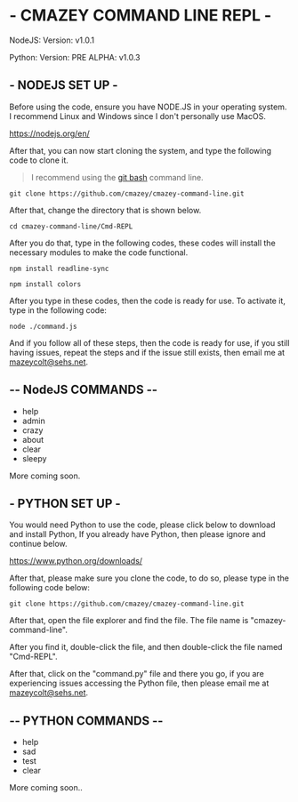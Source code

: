 # - CMAZEY COMMAND LINE REPL -
NodeJS: Version: v1.0.1

Python: Version: PRE ALPHA: v1.0.3
## - NODEJS SET UP -
Before using the code, ensure you have NODE.JS in your operating system. I recommend Linux and Windows since I don't personally use MacOS.

https://nodejs.org/en/

After that, you can now start cloning the system, and type the following code to clone it.
> I recommend using the [git bash](https://git-scm.com/) command line.
```
git clone https://github.com/cmazey/cmazey-command-line.git
```

After that, change the directory that is shown below.
```
cd cmazey-command-line/Cmd-REPL
```

After you do that, type in the following codes, these codes will install the necessary modules to make the code functional.
```
npm install readline-sync
```
```
npm install colors
```
After you type in these codes, then the code is ready for use. To activate it, type in the following code:
```
node ./command.js
```
And if you follow all of these steps, then the code is ready for use, if you still having issues, repeat the steps and if the issue still exists, then email me at mazeycolt@sehs.net.


## -- NodeJS COMMANDS --

- help
- admin
- crazy
- about
- clear
- sleepy

More coming soon.

## - PYTHON SET UP -

You would need Python to use the code, please click below to download and install Python, If you already have Python, then please ignore and continue below.

https://www.python.org/downloads/

After that, please make sure you clone the code, to do so, please type in the following code below:
```
git clone https://github.com/cmazey/cmazey-command-line.git
```
After that, open the file explorer and find the file. The file name is "cmazey-command-line".

After you find it, double-click the file, and then double-click the file named "Cmd-REPL".

After that, click on the "command.py" file and there you go, if you are experiencing issues accessing the Python file, then please email me at mazeycolt@sehs.net.

## -- PYTHON COMMANDS --

- help
- sad
- test
- clear

More coming soon..
